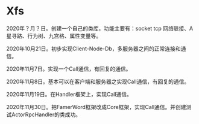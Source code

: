 # Xfs

2020年？月？日。创建一个自己的类库，功能主要有：socket tcp 网络联接、A星寻路、行为树、九宫格、属性变量等。

2020年10月21日。初步实现Client-Node-Db，多服务器之间的正常连接和通信。

2020年11月7日。实现一个Call通信，有回复的通信。

2020年11月8日。基本可以在客户端和服务器之实现Call通信，有回复的通信。

2020年11月19日。在Handler框架上，实现Call通信。

2020年11月30日。把FamerWord框架改成Core框架，实现Call通信。并创建测试ActorRpcHandler的类成功。

